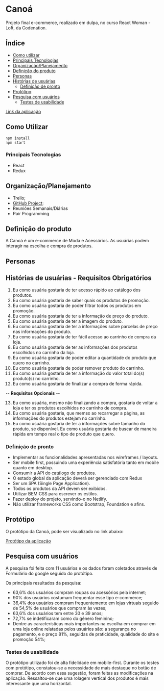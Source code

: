 # Canoá
Projeto final e-commerce, realizado em dulpa, no curso React Woman - Loft, da Codenation.

## Índice

* [Como utilizar](#como-utilizar)
* [Principais Tecnologias](#principais-tecnologias)
* [Organização/Planejamento](#organização/planejamento)
* [Definição do produto](#definição-do-produto)
* [Personas](#personas)
* [Histórias de usuárias](#Histórias-de-usuárias)
  * [Definição de pronto](#Definição-de-pronto)
* [Protótipo](#protótipo)
* [Pesquisa com usuários](#Pesquisa-com-usuários)
  * [Testes de usabilidade](#testes-de-usabilidade)

[Link da aplicação]("http...")

## Como Utilizar
    npm install
    npm start


### Principais Tecnologias
* React
* Redux

## Organização/Planejamento

 * Trello;
 * [GitHub Project](https://github.com/nayamarosa/projeto-loja/projects);
 * Reuniões Semanais/Diárias
 * Pair Programming
  
## Definição do produto
A Canoá é um e-commerce de Moda e Acessórios.
As usuárias podem interagir na escolha e compra de produtos.

## Personas



## Histórias de usuárias - Requisitos Obrigatórios

1. Eu como usuária gostaria de ter acesso rápido ao catálogo dos produtos.
2. Eu como usuária gostaria de saber quais os produtos de promoção.
3. Eu como usuária gostaria de poder filtrar todos os produtos em promoção.
4. Eu como usuária gostaria de ter a informação de preço do produto.
5. Eu como usuária gostaria de ter a imagem do produto.
6. Eu como usuária gostaria de ter a informações sobre parcelas de preço nas informações do produto.
7. Eu como usuária gostaria de ter fácil acesso ao carrinho de compra da loja.
8. Eu como usuária gostaria de ter as informações dos produtos escolhidos no carrinho da loja.
9. Eu como usuária gostaria de poder editar a quantidade do produto que quero no carrinho.
10. Eu como usuária gostaria de poder remover produto do carrinho.
11. Eu como usuária gostaria de ter a informação do valor total do(s) produto(s) no carrinho.
12. Eu como usuária gostaria de finalizar a compra de forma rápida.

-- **Requisitos Opcionais** -- 

13. Eu como usuária, mesmo não finalizando a compra, gostaria de voltar a loja e ter os produtos escolhidos no carrinho de compra.
14. Eu como usuária gostaria, que memso ao recarregar a página, as informações do produtos estejam no carrinho.
15. Eu como usuária gostaria de ter a informações sobre tamanho do produto, se disponível.
Eu como usuária gostaria de buscar de maneira rápida em tempo real o tipo de produto que quero.

### Definição de pronto

* Implementar as funcionalidades apresentadas nos wireframes / layouts.
* Ser mobile first, possuindo uma experiência satisfatória tanto em mobile quanto em desktop.
* Consumir a API do catálogo de produtos.
* O estado global da aplicação deverá ser gerenciado com Redux
* Ser um SPA (Single Page Application).
* Todos os produtos da API devem ser exibidos.
* Utilizar BEM CSS para escrever os estilos.
* Fazer deploy do projeto, servindo-o no Netlify.
* Não utilizar frameworks CSS como Bootstrap, Foundation e afins.


## Protótipo

O protótipo da Canoá, pode ser visualizado no link abaixo:

[Protótipo da aplicação]()

## Pesquisa com usuários
  A pesquisa foi feita com 11 usuários e os dados foram coletados através de Formulário do google seguido do protótipo.
  
  Os principais resultados da pesquisa:

  * 63,6% dos usuários compram roupas ou acessórios pela internet;
  * 90% dos usuários costumam frequentar esse tipo e-commerce;
  * 36,4% dos usuários compram frequentemente em lojas virtuais seguido de 54,5% de usuários que compram às vezes;
  * 63,6% dos usuários tem entre 30 e 39 anos;
  * 72,7% se indetificaram como do gênero feminino;
  * Dentre as características mais importantes na escolha em comprar em uma loja online relatadas pelos usuários são: a segurança no pagamento, e o preço 81%, seguidas de praticidade, qualidade do site e promoção 54%;
  
### Testes de usabilidade
  O protótipo utilizado foi de alta fidelidade em mobile-first.
  Durante os testes com protótipo, constatou-se a necessidade de mais destaque no botão de comprar.
  De acordo com essa sugestão, foram feitas as modificações na aplicação. Ressaltou-se que uma rolagem vertical dos produtos é mais interessante que uma horizontal.
